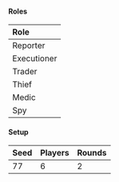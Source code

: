 #### Roles
| Role         |
| :----------- |
| Reporter     |
| Executioner  |
| Trader       |
| Thief        |
| Medic        |
| Spy          |

#### Setup
| Seed | Players | Rounds  |
| :----| :-------| :------ |
| 77   | 6       | 2       |